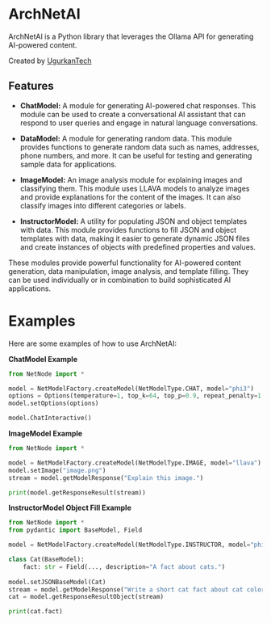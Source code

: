 # ArchNetAI

ArchNetAI is a Python library that leverages the Ollama API for generating AI-powered content.

Created by [UgurkanTech](https://github.com/UgurkanTech)

## Features

- **ChatModel:** A module for generating AI-powered chat responses. This module can be used to create a conversational AI assistant that can respond to user queries and engage in natural language conversations.

- **DataModel:** A module for generating random data. This module provides functions to generate random data such as names, addresses, phone numbers, and more. It can be useful for testing and generating sample data for applications.

- **ImageModel:** An image analysis module for explaining images and classifying them. This module uses LLAVA models to analyze images and provide explanations for the content of the images. It can also classify images into different categories or labels.

- **InstructorModel:** A utility for populating JSON and object templates with data. This module provides functions to fill JSON and object templates with data, making it easier to generate dynamic JSON files and create instances of objects with predefined properties and values.

These modules provide powerful functionality for AI-powered content generation, data manipulation, image analysis, and template filling. They can be used individually or in combination to build sophisticated AI applications.

# Examples

Here are some examples of how to use ArchNetAI:

**ChatModel Example**
```python
from NetNode import *

model = NetModelFactory.createModel(NetModelType.CHAT, model="phi3")
options = Options(temperature=1, top_k=64, top_p=0.9, repeat_penalty=1.2, seed=-1, num_ctx=512, num_pred=256, use_mlock=True)
model.setOptions(options)

model.ChatInteractive()
```

**ImageModel Example**
```python
from NetNode import *

model = NetModelFactory.createModel(NetModelType.IMAGE, model="llava")
model.setImage("image.png")
stream = model.getModelResponse("Explain this image.")

print(model.getResponseResult(stream))
```

**InstructorModel Object Fill Example**

```python
from NetNode import *
from pydantic import BaseModel, Field

model = NetModelFactory.createModel(NetModelType.INSTRUCTOR, model="phi3")

class Cat(BaseModel):
    fact: str = Field(..., description="A fact about cats.")
    
model.setJSONBaseModel(Cat)
stream = model.getModelResponse("Write a short cat fact about cat colors.")
cat = model.getResponseResultObject(stream)

print(cat.fact)
```
